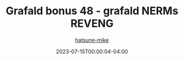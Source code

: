 ---
title: "Grafald bonus 48 - grafald NERMs REVENG"
type: "image"
date: 2023-07-15T00:00:04-04:00
draft: false
categories:
- comics
- collaborations
tags:
- grafald
image_path: "/projects/grafald/comics/img/2023/bonus_48.png"
alt_text: ""
author: "[hatsune-mike](https://cohost.org/hatsune-mike)"
---